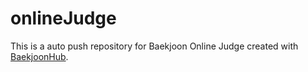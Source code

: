 # onlineJudge
This is a auto push repository for Baekjoon Online Judge created with [BaekjoonHub](https://github.com/BaekjoonHub/BaekjoonHub).
